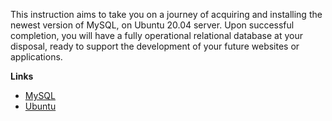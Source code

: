 This instruction aims to take you on a journey of acquiring and installing the 
newest version of MySQL, on Ubuntu 20.04 server. Upon successful completion, 
you will have a fully operational relational database at your disposal, ready 
to support the development of your future websites or applications.

**Links**

* [MySQL](https://www.mysql.com/)
* [Ubuntu](https://ubuntu.com/)